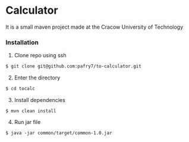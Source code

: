 # Calculator

It is a small maven project made at the Cracow University of Technology


### Installation

1. Clone repo using ssh 
```sh
$ git clone git@github.com:pafry7/to-calculator.git
```
2. Enter the directory
```sh
$ cd tocalc
```
3. Install dependencies
```shell script
$ mvn clean install
```
4. Run jar file 
```shell script
$ java -jar common/target/common-1.0.jar
```